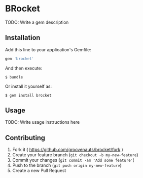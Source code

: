 # BRocket

TODO: Write a gem description

## Installation

Add this line to your application's Gemfile:

```ruby
gem 'brocket'
```

And then execute:

    $ bundle

Or install it yourself as:

    $ gem install brocket

## Usage

TODO: Write usage instructions here

## Contributing

1. Fork it ( https://github.com/groovenauts/brocket/fork )
2. Create your feature branch (`git checkout -b my-new-feature`)
3. Commit your changes (`git commit -am 'Add some feature'`)
4. Push to the branch (`git push origin my-new-feature`)
5. Create a new Pull Request
